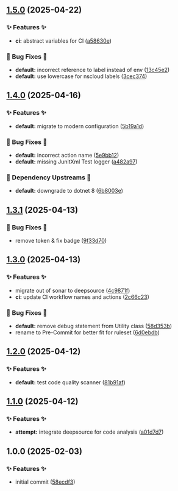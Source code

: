 ## [1.5.0](https://github.com/AtomiCloud/carboxylic.boron/compare/v1.4.0...v1.5.0) (2025-04-22)


### ✨ Features ✨

* **ci:** abstract variables for CI ([a58630e](https://github.com/AtomiCloud/carboxylic.boron/commit/a58630e76f45b52492a674138601f818b38e7e40))


### 🐛 Bug Fixes 🐛

* **default:** incorrect reference to label instead of env ([13c45e2](https://github.com/AtomiCloud/carboxylic.boron/commit/13c45e26fc2da6c2fc270232af768fbc6bb1198b))
* **default:** use lowercase for nscloud labels ([3cec374](https://github.com/AtomiCloud/carboxylic.boron/commit/3cec374d95ef26754fa683a834f9bcd2a8dae545))

## [1.4.0](https://github.com/AtomiCloud/carboxylic.boron/compare/v1.3.1...v1.4.0) (2025-04-16)


### ✨ Features ✨

* **default:** migrate to modern configuration ([5b19a1d](https://github.com/AtomiCloud/carboxylic.boron/commit/5b19a1d2f1803c59004cbf910c9917065d424cc2))


### 🐛 Bug Fixes 🐛

* **default:** incorrect action name ([5e9bb12](https://github.com/AtomiCloud/carboxylic.boron/commit/5e9bb121542b6efc7bd5c5eb3e1f3e9cba4c5e85))
* **default:** missing JunitXml Test logger ([a482a97](https://github.com/AtomiCloud/carboxylic.boron/commit/a482a97cf1d1c48ac8e19def116d255eabf686d8))


### 🔼 Dependency Upstreams 🔼

* **default:** downgrade to dotnet 8 ([6b8003e](https://github.com/AtomiCloud/carboxylic.boron/commit/6b8003e2f5edba09197b162155e11cea35b124a0))

## [1.3.1](https://github.com/AtomiCloud/carboxylic.boron/compare/v1.3.0...v1.3.1) (2025-04-13)


### 🐛 Bug Fixes 🐛

* remove token & fix badge ([9f33d70](https://github.com/AtomiCloud/carboxylic.boron/commit/9f33d70274c2a0976219fb69899a8be2751fb9b9))

## [1.3.0](https://github.com/AtomiCloud/carboxylic.boron/compare/v1.2.0...v1.3.0) (2025-04-13)


### ✨ Features ✨

* migrate out of sonar to deepsource ([4c9871f](https://github.com/AtomiCloud/carboxylic.boron/commit/4c9871f509511972a91d8f634fe33006d41e2a69))
* **ci:** update CI workflow names and actions ([2c66c23](https://github.com/AtomiCloud/carboxylic.boron/commit/2c66c232166f3772887e3a51387f3907e26ec530))


### 🐛 Bug Fixes 🐛

* **default:** remove debug statement from Utility class ([58d353b](https://github.com/AtomiCloud/carboxylic.boron/commit/58d353bcd132e460e2c77d29514e79a0f4c17ce9))
* rename to Pre-Commit for better fit for ruleset ([6d0ebdb](https://github.com/AtomiCloud/carboxylic.boron/commit/6d0ebdb4430465aae244144e3cd009b43a1edd7a))

## [1.2.0](https://github.com/AtomiCloud/carboxylic.boron/compare/v1.1.0...v1.2.0) (2025-04-12)


### ✨ Features ✨

* **default:** test code quality scanner ([81b91af](https://github.com/AtomiCloud/carboxylic.boron/commit/81b91afc8ace782eacb6e591010d5485d24c24db))

## [1.1.0](https://github.com/AtomiCloud/carboxylic.boron/compare/v1.0.0...v1.1.0) (2025-04-12)


### ✨ Features ✨

* **attempt:** integrate deepsource for code analysis ([a01d7d7](https://github.com/AtomiCloud/carboxylic.boron/commit/a01d7d79139b279d8b14bd8af725698abb1d790e))

## 1.0.0 (2025-02-03)


### ✨ Features ✨

* initial commit ([58ecdf3](https://github.com/AtomiCloud/carboxylic.boron/commit/58ecdf319ab98347c18985fc99139d522587d267))
